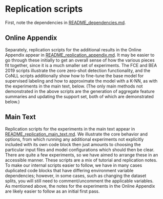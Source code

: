 # Replication scripts

First, note the dependencies in [README_dependencies.md](README_dependencies.md).

## Online Appendix

Separately, replication scripts for the additional results in the Online Appendix appear in [README_replication_appendix.md](README_replication_appendix.md). It may be easier to go through these initially to get an overall sense of how the various pieces fit together, since it is a much smaller set of experiments. The FCE and BEA 2019 scripts illustrate the core zero-shot detection functionality, and the CoNLL scripts additionally show how to fine-tune the base model for supervised labeling and how to approximate the model with a K-NN, as with the experiments in the main text, below. (The only main methods not demonstrated in the above scripts are the generation of aggregate feature summaries and updating the support set, both of which are demonstrated below.)


## Main Text

Replication scripts for the experiments in the main text appear in [README_replication_main_text.md](README_replication_main_text.md). We illustrate the core behavior and options, from which running any additional experiments not explicitly included with its own code block then just amounts to choosing the particular input files and model configurations which should then be clear. There are quite a few experiments, so we have aimed to arrange these in an accessible manner. These scripts are a mix of tutorial and replication notes. To make our internal scripts easier to follow, we have in many cases duplicated code blocks that have differing environment variable dependencies; however, in some cases, such as changing the dataset splits, you will still need to comment/uncomment the applicable variables. As mentioned above, the notes for the experiments in the Online Appendix are likely easier to follow as an initial first pass.
